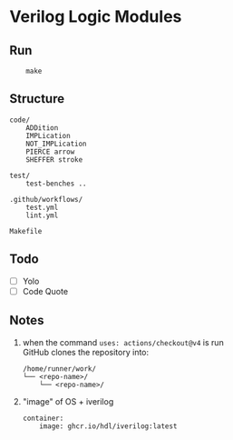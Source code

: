 
# Verilog Logic Modules

## Run

```shell
    make
```

## Structure 

```
code/
    ADDition
    IMPLication
    NOT_IMPLication
    PIERCE arrow 
    SHEFFER stroke

test/
    test-benches ..

.github/workflows/
    test.yml
    lint.yml

Makefile
```

## Todo

- [ ] Yolo
- [ ] Code Quote

## Notes

1. when the command `uses: actions/checkout@v4` is run  
    GitHub clones the repository into:
    ```
    /home/runner/work/
    └── <repo-name>/
        └── <repo-name>/
    ```

2. "image" of OS + iverilog
    ```
    container:
        image: ghcr.io/hdl/iverilog:latest
    ```
